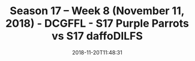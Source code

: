 ---
title: Season 17 – Week 8 (November 11, 2018) - DCGFFL - S17 Purple Parrots vs S17
  daffoDILFS
teams-score:
- team: _teams/s17-purple.md
  score: 32
- team: _teams/s17-power-yellow.md
  score: 24
mvp: K. Kostura (Purple), K. Veldman (Power Yellow)
game-ball: D. Mitchell (Purple), R. Stewart (Power Yellow)
sportsperson: M. Santos (Purple), Not Attributed (Power Yellow)
season: 17
week: 8
date: '2018-11-20T11:48:31'
pageid: season-17-week-8-november-11-2018-6703-vs-6702
---